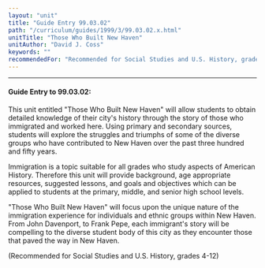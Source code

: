 ```yaml
---
layout: "unit"
title: "Guide Entry 99.03.02"
path: "/curriculum/guides/1999/3/99.03.02.x.html"
unitTitle: "Those Who Built New Haven"
unitAuthor: "David J. Coss"
keywords: ""
recommendedFor: "Recommended for Social Studies and U.S. History, grades 4-12."
---
```

<body>
<hr/>
<h4>
Guide Entry to 99.03.02:
</h4>
<p>This unit entitled "Those Who Built New Haven" will allow students to obtain detailed knowledge of their city's history through the story of those who immigrated and worked here.  Using primary and secondary sources, students will explore the struggles and triumphs of some of the diverse groups who have contributed to New Haven over the past three hundred and fifty years.</p>
<p>
Immigration is a topic suitable for all grades who study aspects of American History. Therefore this unit will provide background, age appropriate resources, suggested lessons, and goals and objectives which can be applied to students at the primary, middle, and senior high school levels.
</p>
<p>
"Those Who Built New Haven" will focus upon the unique nature of the immigration experience for individuals and ethnic groups within New Haven.  From John Davenport, to Frank Pepe, each immigrant's story will be compelling to the diverse student body of this city as they encounter those that paved the way in New Haven.
</p>
<p>
(Recommended for Social Studies and U.S. History, grades 4-12)
</p>
</body>
